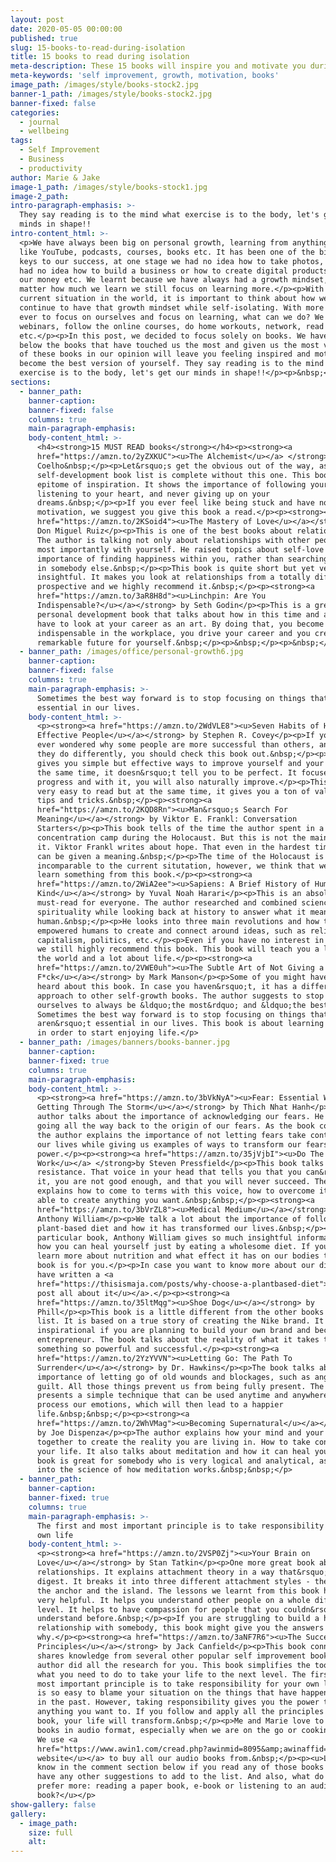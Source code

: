 ```yaml
---
layout: post
date: 2020-05-05 00:00:00
published: true
slug: 15-books-to-read-during-isolation
title: 15 books to read during isolation
meta-description: These 15 books will inspire you and motivate you during this difficult time
meta-keywords: 'self improvement, growth, motivation, books'
image_path: /images/style/books-stock2.jpg
banner-1_path: /images/style/books-stock2.jpg
banner-fixed: false
categories:
  - journal
  - wellbeing
tags:
  - Self Improvement
  - Business
  - productivity
author: Marie & Jake
image-1_path: /images/style/books-stock1.jpg
image-2_path:
intro-paragraph-emphasis: >-
  They say reading is to the mind what exercise is to the body, let's get our
  minds in shape!!
intro-content_html: >-
  <p>We have always been big on personal growth, learning from anything we can
  like YouTube, podcasts, courses, books etc. It has been one of the biggest
  keys to our success, at one stage we had no idea how to take photos, we also
  had no idea how to build a business or how to create digital products, manage
  our money etc. We learnt because we have always had a growth mindset, no
  matter how much we learn we still focus on learning more.</p><p>With the
  current situation in the world, it is important to think about how we can
  continue to have that growth mindset while self-isolating. With more time than
  ever to focus on ourselves and focus on learning, what can we do? We can watch
  webinars, follow the online courses, do home workouts, network, read books
  etc.</p><p>In this post, we decided to focus solely on books. We have listed
  below the books that have touched us the most and given us the most value. All
  of these books in our opinion will leave you feeling inspired and motivated to
  become the best version of yourself. They say reading is to the mind what
  exercise is to the body, let's get our minds in shape!!</p><p>&nbsp;</p>
sections:
  - banner_path:
    banner-caption:
    banner-fixed: false
    columns: true
    main-paragraph-emphasis:
    body-content_html: >-
      <h4><strong>15 MUST READ books</strong></h4><p><strong><a
      href="https://amzn.to/2yZXKUC"><u>The Alchemist</u></a> </strong>by Paulo
      Coelho&nbsp;</p><p>Let&rsquo;s get the obvious out of the way, as no
      self-development book list is complete without this one. This book is an
      epitome of inspiration. It shows the importance of following your journey,
      listening to your heart, and never giving up on your
      dreams.&nbsp;</p><p>If you ever feel like being stuck and have no
      motivation, we suggest you give this book a read.</p><p><strong><a
      href="https://amzn.to/2KSoid4"><u>The Mastery of Love</u></a></strong> by
      Don Miguel Ruiz</p><p>This is one of the best books about relationships.
      The author is talking not only about relationships with other people but
      most importantly with yourself. He raised topics about self-love and the
      importance of finding happiness within you, rather than searching for it
      in somebody else.&nbsp;</p><p>This book is quite short but yet very
      insightful. It makes you look at relationships from a totally different
      prospective and we highly recommend it.&nbsp;</p><p><strong><a
      href="https://amzn.to/3aR8H8d"><u>Linchpin: Are You
      Indispensable?</u></a></strong> by Seth Godin</p><p>This is a great
      personal development book that talks about how in this time and age you
      have to look at your career as an art. By doing that, you become
      indispensable in the workplace, you drive your career and you create a
      remarkable future for yourself.&nbsp;</p><p>&nbsp;</p><p>&nbsp;</p>
  - banner_path: /images/office/personal-growth6.jpg
    banner-caption:
    banner-fixed: false
    columns: true
    main-paragraph-emphasis: >-
      Sometimes the best way forward is to stop focusing on things that aren’t
      essential in our lives.
    body-content_html: >-
      <p><strong><a href="https://amzn.to/2WdVLE8"><u>Seven Habits of Highly
      Effective People</u></a></strong> by Stephen R. Covey</p><p>If you have
      ever wondered why some people are more successful than others, and what
      they do differently, you should check this book out.&nbsp;</p><p>The book
      gives you simple but effective ways to improve yourself and your life. At
      the same time, it doesn&rsquo;t tell you to be perfect. It focuses more on
      progress and with it, you will also naturally improve.</p><p>This book is
      very easy to read but at the same time, it gives you a ton of valuable
      tips and tricks.&nbsp;</p><p><strong><a
      href="https://amzn.to/2KQD8Rn"><u>Man&rsquo;s Search For
      Meaning</u></a></strong> by Viktor E. Frankl: Conversation
      Starters</p><p>This book tells of the time the author spent in a
      concentration camp during the Holocaust. But this is not the main topic of
      it. Viktor Frankl writes about hope. That even in the hardest times life
      can be given a meaning.&nbsp;</p><p>The time of the Holocaust is
      incomparable to the current situtation, however, we think that we can all
      learn something from this book.</p><p><strong><a
      href="https://amzn.to/2WiA2ee"><u>Sapiens: A Brief History of Human
      Kind</u></a></strong> by Yuval Noah Harari</p><p>This is an absolute
      must-read for everyone. The author researched and combined science and
      spirituality while looking back at history to answer what it means to be
      human.&nbsp;</p><p>He looks into three main revolutions and how they have
      empowered humans to create and connect around ideas, such as religion,
      capitalism, politics, etc.</p><p>Even if you have no interest in history,
      we still highly recommend this book. This book will teach you a lot about
      the world and a lot about life.</p><p><strong><a
      href="https://amzn.to/2VWE0uh"><u>The Subtle Art of Not Giving a
      F*ck</u></a></strong> by Mark Manson</p><p>Some of you might have already
      heard about this book. In case you haven&rsquo;t, it has a different
      approach to other self-growth books. The author suggests to stop forcing
      ourselves to always be &ldquo;the most&rdquo; and &ldquo;the best&rdquo;.
      Sometimes the best way forward is to stop focusing on things that
      aren&rsquo;t essential in our lives. This book is about learning to let go
      in order to start enjoying life.</p>
  - banner_path: /images/banners/books-banner.jpg
    banner-caption:
    banner-fixed: true
    columns: true
    main-paragraph-emphasis:
    body-content_html: >-
      <p><strong><a href="https://amzn.to/3bVkNyA"><u>Fear: Essential Wisdom of
      Getting Through The Storm</u></a></strong> by Thich Nhat Hanh</p><p>The
      author talks about the importance of acknowledging our fears. He starts by
      going all the way back to the origin of our fears. As the book continues,
      the author explains the importance of not letting fears take control over
      our lives while giving us examples of ways to transform our fears into our
      power.</p><p><strong><a href="https://amzn.to/35jVjbI"><u>Do The
      Work</u></a> </strong>by Steven Pressfield</p><p>This book talks about
      resistance. That voice in your head that tells you that you can&rsquo;t do
      it, you are not good enough, and that you will never succeed. The author
      explains how to come to terms with this voice, how to overcome it and be
      able to create anything you want.&nbsp;&nbsp;</p><p><strong><a
      href="https://amzn.to/3bVrZL8"><u>Medical Medium</u></a></strong> by
      Anthony William</p><p>We talk a lot about the importance of following a
      plant-based diet and how it has transformed our lives.&nbsp;</p><p>In this
      particular book, Anthony William gives so much insightful information on
      how you can heal yourself just by eating a wholesome diet. If you want to
      learn more about nutrition and what effect it has on our bodies than this
      book is for you.</p><p>In case you want to know more about our diet we
      have written a <a
      href="https://thisismaja.com/posts/why-choose-a-plantbased-diet"><u>blog
      post all about it</u></a>.</p><p><strong><a
      href="https://amzn.to/35ltMqg"><u>Shoe Dog</u></a></strong> by
      Phill</p><p>This book is a little different from the other books on this
      list. It is based on a true story of creating the Nike brand. It is super
      inspirational if you are planning to build your own brand and become an
      entrepreneur. The book talks about the reality of what it takes to create
      something so powerful and successful.</p><p><strong><a
      href="https://amzn.to/2YzYVVN"><u>Letting Go: The Path To
      Surrender</u></a></strong> by Dr. Hawkins</p><p>The book talks about the
      importance of letting go of old wounds and blockages, such as anger and
      guilt. All those things prevent us from being fully present. The author
      presents a simple technique that can be used anytime and anywhere to
      process our emotions, which will then lead to a happier
      life.&nbsp;&nbsp;</p><p><strong><a
      href="https://amzn.to/2WhVMag"><u>Becoming Supernatural</u></a></strong>
      by Joe Dispenza</p><p>The author explains how your mind and your body work
      together to create the reality you are living in. How to take control over
      your life. It also talks about meditation and how it can heal you. This
      book is great for somebody who is very logical and analytical, as it goes
      into the science of how meditation works.&nbsp;&nbsp;</p>
  - banner_path:
    banner-caption:
    banner-fixed: true
    columns: true
    main-paragraph-emphasis: >-
      The first and most important principle is to take responsibility for your
      own life
    body-content_html: >-
      <p><strong><a href="https://amzn.to/2VSP0Zj"><u>Your Brain on
      Love</u></a></strong> by Stan Tatkin</p><p>One more great book about
      relationships. It explains attachment theory in a way that&rsquo;s easy to
      digest. It breaks it into three different attachment styles - the wave,
      the anchor and the island. The lessons we learnt from this book have been
      very helpful. It helps you understand other people on a whole different
      level. It helps to have compassion for people that you couldn&rsquo;t
      understand before.&nbsp;</p><p>If you are struggling to build a healthy
      relationship with somebody, this book might give you the answers as to
      why.</p><p><strong><a href="https://amzn.to/3aNF7R6"><u>The Success
      Principles</u></a></strong> by Jack Canfield</p><p>This book connects and
      shares knowledge from several other popular self improvement books. The
      author did all the research for you. This book simplifies the tools and
      what you need to do to take your life to the next level. The first and
      most important principle is to take responsibility for your own life. It
      is so easy to blame your situation on the things that have happened to you
      in the past. However, taking responsibility gives you the power to do
      anything you want to. If you follow and apply all the principles from this
      book, your life will transform.&nbsp;</p><p>Me and Marie love to consume
      books in audio format, especially when we are on the go or cooking dinner.
      We use <a
      href="https://www.awin1.com/cread.php?awinmid=8095&amp;awinaffid=714015&amp;clickref=&amp;ued=http%3A%2F%2Fwww.audible.co.uk"><u>this
      website</u></a> to buy all our audio books from.&nbsp;</p><p><u>Let us
      know in the comment section below if you read any of those books or if you
      have any other suggestions to add to the list. And also, what do you
      prefer more: reading a paper book, e-book or listening to an audio
      book?</u></p>
show-gallery: false
gallery:
  - image_path:
    size: full
    alt:
---
```


